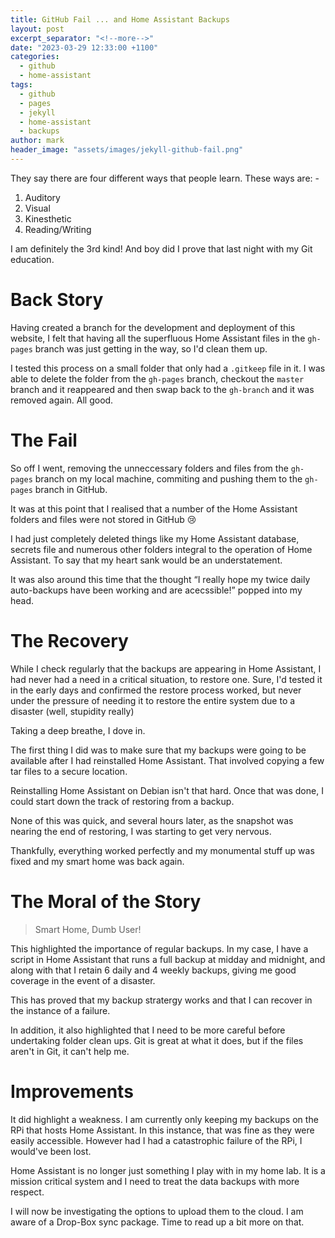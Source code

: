 ```yaml
---
title: GitHub Fail ... and Home Assistant Backups
layout: post
excerpt_separator: "<!--more-->"
date: "2023-03-29 12:33:00 +1100"
categories:
  - github
  - home-assistant
tags:
  - github
  - pages
  - jekyll
  - home-assistant
  - backups
author: mark
header_image: "assets/images/jekyll-github-fail.png"
---
```


They say there are four different ways that people learn. These ways are: -

1. Auditory
2. Visual
3. Kinesthetic
4. Reading/Writing

I am definitely the 3rd kind! And boy did I prove that last night with my Git education.

<!--more-->

# Back Story

Having created a branch for the development and deployment of this website, I felt that having all the superfluous Home Assistant files in the `gh-pages` branch was just getting in the way, so I'd clean them up.

I tested this process on a small folder that only had a `.gitkeep` file in it. I was able to delete the folder from the `gh-pages` branch, checkout the `master` branch and it reappeared and then swap back to the `gh-branch` and it was removed again. All good.

# The Fail

So off I went, removing the unneccessary folders and files from the `gh-pages` branch on my local machine, commiting and pushing them to the `gh-pages` branch in GitHub.

It was at this point that I realised that a number of the Home Assistant folders and files were not stored in GitHub 😢

I had just completely deleted things like my Home Assistant database, secrets file and numerous other folders integral to the operation of Home Assistant. To say that my heart sank would be an understatement.

It was also around this time that the thought <q>I really hope my twice daily auto-backups have been working and are acecssible!</q> popped into my head.

# The Recovery

While I check regularly that the backups are appearing in Home Assistant, I had never had a need in a critical situation, to restore one. Sure, I'd tested it in the early days and confirmed the restore process worked, but never under the pressure of needing it to restore the entire system due to a disaster \(well, stupidity really)

Taking a deep breathe, I dove in.

The first thing I did was to make sure that my backups were going to be available after I had reinstalled Home Assistant. That involved copying a few tar files to a secure location.

Reinstalling Home Assistant on Debian isn't that hard. Once that was done, I could start down the track of restoring from a backup.

None of this was quick, and several hours later, as the snapshot was nearing the end of restoring, I was starting to get very nervous.

Thankfully, everything worked perfectly and my monumental stuff up was fixed and my smart home was back again.

# The Moral of the Story

<blockquote>Smart Home, Dumb User!</blockquote>

This highlighted the importance of regular backups. In my case, I have a script in Home Assistant that runs a full backup at midday and midnight, and along with that I retain 6 daily and 4 weekly backups, giving me good coverage in the event of a disaster.

This has proved that my backup stratergy works and that I can recover in the instance of a failure.

In addition, it also highlighted that I need to be more careful before undertaking folder clean ups. Git is great at what it does, but if the files aren't in Git, it can't help me.

# Improvements

It did highlight a weakness. I am currently only keeping my backups on the RPi that hosts Home Assistant. In this instance, that was fine as they were easily accessible. However had I had a catastrophic failure of the RPi, I would've been lost.

Home Assistant is no longer just something I play with in my home lab. It is a mission critical system and I need to treat the data backups with more respect.

I will now be investigating the options to upload them to the cloud. I am aware of a Drop-Box sync package. Time to read up a bit more on that.
